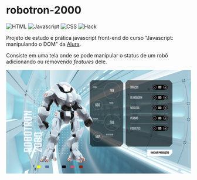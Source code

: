 # robotron-2000

![HTML](https://img.shields.io/static/v1?label=5%&message=HTML%205.0&color=orange)
![Javascript](https://img.shields.io/static/v1?label=6%&message=Javascript&color=yellow)
![CSS](https://img.shields.io/static/v1?label=4%&message=CSS&color=blueviolet)
![Hack](https://img.shields.io/static/v1?label=1%&message=Hack&color=grey)

Projeto de estudo e prática javascript front-end do curso "Javascript: manipulando o DOM" da [Alura](https://alura.com.br).

  Consiste em uma tela onde se pode manipular o status de um robô adicionando ou removendo <i>features</i> dele.

  ![robotron-2000](img/robotron-2000.png)